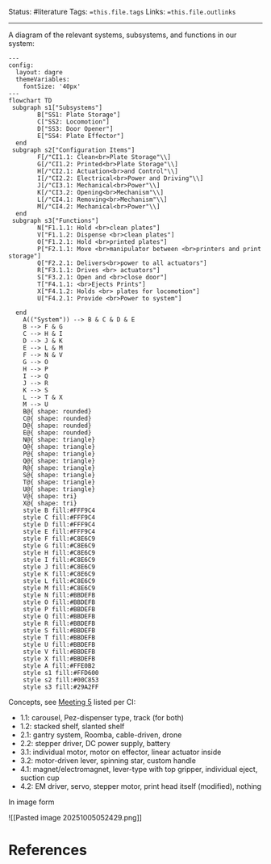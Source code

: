 Status: #literature 
Tags: `=this.file.tags`
Links: `=this.file.outlinks`

---
A diagram of the relevant systems, subsystems, and functions in our system:

```mermaid
---
config:
  layout: dagre
  themeVariables:
    fontSize: '40px'
---
flowchart TD
 subgraph s1["Subsystems"]
        B["SS1: Plate Storage"]
        C["SS2: Locomotion"]
        D["SS3: Door Opener"]
        E["SS4: Plate Effector"]
  end
 subgraph s2["Configuration Items"]
        F[/"CI1.1: Clean<br>Plate Storage"\\]
        G[/"CI1.2: Printed<br>Plate Storage"\\]
        H[/"CI2.1: Actuation<br>and Control"\\]
        I[/"CI2.2: Electrical<br>Power and Driving"\\]
        J[/"CI3.1: Mechanical<br>Power"\\]
        K[/"CI3.2: Opening<br>Mechanism"\\]
        L[/"CI4.1: Removing<br>Mechanism"\\]
        M[/"CI4.2: Mechanical<br>Power"\\]
  end
 subgraph s3["Functions"]
        N["F1.1.1: Hold <br>clean plates"]
        V["F1.1.2: Dispense <br>clean plates"]
        O["F1.2.1: Hold <br>printed plates"]
        P["F2.1.1: Move <br>manipulator between <br>printers and print storage"]
        Q["F2.2.1: Delivers<br>power to all actuators"]
        R["F3.1.1: Drives <br> actuators"]
        S["F3.2.1: Open and <br>close door"]
        T["F4.1.1: <br>Ejects Prints"]
        X["F4.1.2: Holds <br> plates for locomotion"]
        U["F4.2.1: Provide <br>Power to system"]

  end
    A(("System")) --> B & C & D & E
    B --> F & G
    C --> H & I
    D --> J & K
    E --> L & M
    F --> N & V
    G --> O
    H --> P
    I --> Q
    J --> R
    K --> S
    L --> T & X
    M --> U
    B@{ shape: rounded}
    C@{ shape: rounded}
    D@{ shape: rounded}
    E@{ shape: rounded}
    N@{ shape: triangle}
    O@{ shape: triangle}
    P@{ shape: triangle}
    Q@{ shape: triangle}
    R@{ shape: triangle}
    S@{ shape: triangle}
    T@{ shape: triangle}
    U@{ shape: triangle}
    V@{ shape: tri}
    X@{ shape: tri}
    style B fill:#FFF9C4
    style C fill:#FFF9C4
    style D fill:#FFF9C4
    style E fill:#FFF9C4
    style F fill:#C8E6C9
    style G fill:#C8E6C9
    style H fill:#C8E6C9
    style I fill:#C8E6C9
    style J fill:#C8E6C9
    style K fill:#C8E6C9
    style L fill:#C8E6C9
    style M fill:#C8E6C9
    style N fill:#BBDEFB
    style O fill:#BBDEFB
    style P fill:#BBDEFB
    style Q fill:#BBDEFB
    style R fill:#BBDEFB
    style S fill:#BBDEFB
    style T fill:#BBDEFB
    style U fill:#BBDEFB
    style V fill:#BBDEFB
    style X fill:#BBDEFB
    style A fill:#FFE0B2
    style s1 fill:#FFD600
    style s2 fill:#00C853
    style s3 fill:#29A2FF

```

Concepts, see [Meeting 5](https://www.notion.so/Meeting-5-26f179526f308065bbf6c12aca77c5dc?pvs=21) listed per CI:

- 1.1: carousel, Pez-dispenser type, track (for both)
- 1.2: stacked shelf, slanted shelf
- 2.1: gantry system, Roomba, cable-driven, drone
- 2.2: stepper driver, DC power supply, battery
- 3.1: individual motor, motor on effector, linear actuator inside
- 3.2: motor-driven lever, spinning star, custom handle
- 4.1: magnet/electromagnet, lever-type with top gripper, individual eject, suction cup
- 4.2: EM driver, servo, stepper motor, print head itself (modified), nothing

In image form

![[Pasted image 20251005052429.png]]
# References
